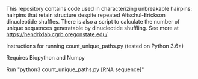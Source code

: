 This repository contains code used in characterizing unbreakable hairpins: hairpins that retain structure despite repeated Altschul-Erickson dinucleotide shuffles. There is also a script to calculate the number of unique sequences generatable by dinucleotide shuffling. See more at https://hendrixlab.cgrb.oregonstate.edu/. 

Instructions for running count_unique_paths.py (tested on Python 3.6+)

Requires Biopython and Numpy

Run "python3 count_unique_paths.py [RNA sequence]"
